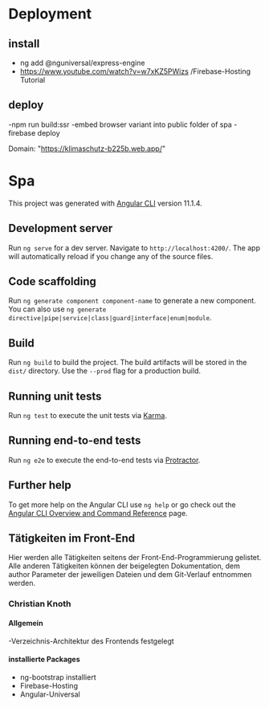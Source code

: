 # Deployment

## install

- ng add @nguniversal/express-engine
- https://www.youtube.com/watch?v=w7xKZ5PWizs /Firebase-Hosting Tutorial

## deploy

-npm run build:ssr
-embed browser variant into public folder of spa
-firebase deploy

Domain: "https://klimaschutz-b225b.web.app/"
# Spa

This project was generated with [Angular CLI](https://github.com/angular/angular-cli) version 11.1.4.

## Development server

Run `ng serve` for a dev server. Navigate to `http://localhost:4200/`. The app will automatically reload if you change any of the source files.

## Code scaffolding

Run `ng generate component component-name` to generate a new component. You can also use `ng generate directive|pipe|service|class|guard|interface|enum|module`.

## Build

Run `ng build` to build the project. The build artifacts will be stored in the `dist/` directory. Use the `--prod` flag for a production build.

## Running unit tests

Run `ng test` to execute the unit tests via [Karma](https://karma-runner.github.io).

## Running end-to-end tests

Run `ng e2e` to execute the end-to-end tests via [Protractor](http://www.protractortest.org/).

## Further help

To get more help on the Angular CLI use `ng help` or go check out the [Angular CLI Overview and Command Reference](https://angular.io/cli) page.

## Tätigkeiten im Front-End

Hier werden alle Tätigkeiten seitens der Front-End-Programmierung gelistet. Alle anderen Tätigkeiten können der beigelegten Dokumentation, dem author Parameter der jeweiligen Dateien und dem Git-Verlauf entnommen werden. 

### Christian Knoth

#### Allgemein

-Verzeichnis-Architektur des Frontends festgelegt
#### installierte Packages

- ng-bootstrap installiert
- Firebase-Hosting
- Angular-Universal
